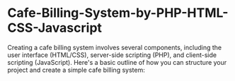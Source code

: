 # Cafe-Billing-System-by-PHP-HTML-CSS-Javascript
Creating a cafe billing system involves several components, including the user interface (HTML/CSS), server-side scripting (PHP), and client-side scripting (JavaScript). Here's a basic outline of how you can structure your project and create a simple cafe billing system:
